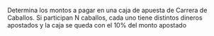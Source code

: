 Determina los montos a pagar  en una caja de apuesta de Carrera de Caballos. Si participan  N caballos, cada uno tiene distintos dineros apostados y
la caja se queda con el 10% del monto apostado